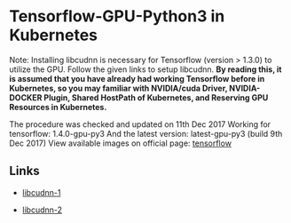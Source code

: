# Tensorflow-GPU-Python3 in Kubernetes
Note: Installing libcudnn is necessary for Tensorflow (version > 1.3.0) to utilize the GPU. Follow the given links to setup libcudnn.
**By reading this, it is assumed that you have already had working Tensorflow before in Kubernetes, so you may familiar with NVIDIA/cuda Driver, NVIDIA-DOCKER Plugin, Shared HostPath of Kubernetes, and Reserving GPU Resources in Kubernetes.**

The procedure was checked and updated on 11th Dec 2017
Working for tensorflow: 1.4.0-gpu-py3
And the latest version: latest-gpu-py3 (build 9th Dec 2017)
View available images on official page: [tensorflow](https://hub.docker.com/r/tensorflow/tensorflow/tags/)

## Links
* [libcudnn-1](https://stackoverflow.com/questions/42013316/after-building-tensorflow-from-source-seeing-libcudart-so-and-libcudnn-errors/45787225#45787225)

* [libcudnn-2](https://askubuntu.com/questions/767269/how-can-i-install-cudnn-on-ubuntu-16-04)
